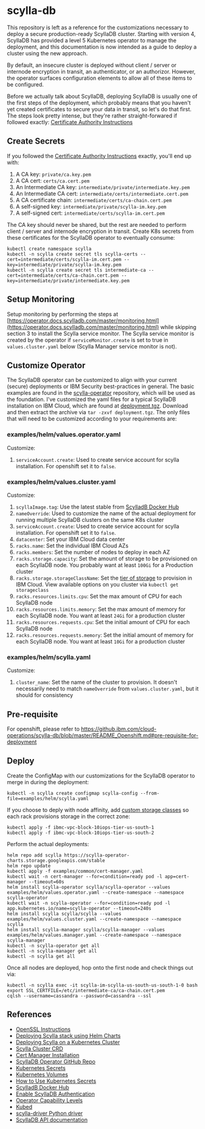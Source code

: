 # scylla-db
This repository is left as a reference for the customizations necessary to deploy a secure production-ready ScyllaDB cluster.  Starting with version 4, ScyllaDB has provided a level 5 Kubernetes operator to manage the deployment, and this documentation is now intended as a guide to deploy a cluster using the new approach.  

By default, an insecure cluster is deployed without client / server or internode encryption in transit, an authenticator, or an authorizor.  However, the operator surfaces configuration elements to allow all of these items to be configured.

Before we actually talk about ScyllaDB, deploying ScyllaDB is usually one of the first steps of the deployment, which probably means that you haven't yet created certificates to secure your data in transit, so let's do that first.  The steps look pretty intense, but they're rather straight-forwared if followed exactly:  [Certificate Authority Instructions](README_CA.md)


## Create Secrets

If you followed the [Certificate Authority Instructions](README_CA.md) exactly, you'll end up with:
1. A CA key:  `private/ca.key.pem`
1. A CA cert:  `certs/ca.cert.pem`
1. An Intermediate CA key:  `intermediate/private/intermediate.key.pem`
1. An Intermediate CA cert:  `intermediate/certs/intermediate.cert.pem`
1. A CA certificate chain: `intermediate/certs/ca-chain.cert.pem`
1. A self-signed key:  `intermediate/private/scylla-im.key.pem`
1. A self-signed cert:  `intermediate/certs/scylla-im.cert.pem`

The CA key should never be shared, but the rest are needed to perform client / server and internode encryption in transit.  Create K8s secrets from these certificates for the ScyllaDB operator to eventually consume:

```
kubectl create namespace scylla
kubectl -n scylla create secret tls scylla-certs --cert=intermediate/certs/scylla-im.cert.pem --key=intermediate/private/scylla-im.key.pem 
kubectl -n scylla create secret tls intermediate-ca --cert=intermediate/certs/ca-chain.cert.pem --key=intermediate/private/intermediate.key.pem
```


## Setup Monitoring

Setup monitoring by performing the steps at [https://operator.docs.scylladb.com/master/monitoring.html](https://operator.docs.scylladb.com/master/monitoring.html) while skipping section 3 to install the Scylla service monitor.  The Scylla service monitor is created by the operator if `serviceMonitor.create` is set to true in `values.cluster.yaml` below (Scylla Manager service monitor is not).


## Customize Operator

The ScyllaDB operator can be customized to align with your current (secure) deployments or IBM Security best-practices in general.  The basic examples are found in the [scylla-operator](https://github.com/scylladb/scylla-operator/tree/master/examples/helm) repository, which will be used as the foundation.  I've customized the yaml files for a typical ScyllaDB installation on IBM Cloud, which are found at [deployment.tgz](https://github.ibm.com/cloud-operations/scylla-db/raw/master/examples/scylla-db/deployment.tgz).  Download and then extract the archive via `tar -zxvf deployment.tgz`.  The only files that will need to be customized according to your requirements are:

 ### examples/helm/values.operator.yaml

Customize:

1. `serviceAccount.create`: Used to create service account for scylla installation. For openshift set it to `false`.

### examples/helm/values.cluster.yaml

Customize:
 1. `scyllaImage.tag`:  Use the latest stable from [ScylladB Docker Hub](https://hub.docker.com/r/scylladb/scylla/tags?page=1&ordering=last_updated)
 1. `nameOverride`:  Used to customize the name of the actual deployment for running multiple ScyllaDB clusters on the same K8s cluster
 1. `serviceAccount.create`: Used to create service account for scylla installation. For openshift set it to `false`.
 1. `datacenter`:  Set your IBM Cloud data center
 1. `racks.name`:  Set the individual IBM Cloud AZs
 1. `racks.members`:  Set the number of nodes to deploy in each AZ
 1. `racks.storage.capacity`:  Set the amount of storage to be provisioned on each ScyllaDB node.  You probably want at least `100Gi` for a Production cluster
 1. `racks.storage.storageClassName`:  Set the [tier of storage](https://cloud.ibm.com/docs/vpc?topic=vpc-block-storage-profiles#tiers) to provision in IBM Cloud.  View available options on you cluster via `kubectl get storageclass`
 1. `racks.resources.limits.cpu`:  Set the max amount of CPU for each ScyllaDB node
 1. `racks.resources.limits.memory`:  Set the max amount of memory for each ScyllaDB node.  You want at least `24Gi` for a production cluster
 1. `racks.resources.requests.cpu`:  Set the initial amount of CPU for each ScyllaDB node
 1. `racks.resources.requests.memory`:  Set the initial amount of memory for each ScyllaDB node.  You want at least `10Gi` for a production cluster

 ### examples/helm/scylla.yaml

Customize:

1. `cluster_name`:  Set the name of the cluster to provision.  It doesn't necessarily need to match `nameOverride` from `values.cluster.yaml`, but it should for consistency

## Pre-requisite
For openshift, please refer to https://github.ibm.com/cloud-operations/scylla-db/blob/master/README_Openshift.md#pre-requisite-for-deployment

## Deploy

Create the ConfigMap with our customizations for the ScyllaDB operator to merge in during the deployment:
```
kubectl -n scylla create configmap scylla-config --from-file=examples/helm/scylla.yaml
```

If you choose to deply with node affinity, add [custom storage classes](https://cloud.ibm.com/docs/openshift?topic=openshift-vpc-block#vpc-customize-default) so each rack provisions storage in the correct zone:
```
kubectl apply -f ibmc-vpc-block-10iops-tier-us-south-1
kubectl apply -f ibmc-vpc-block-10iops-tier-us-south-2
```

Perform the actual deployments:

```
helm repo add scylla https://scylla-operator-charts.storage.googleapis.com/stable
helm repo update
kubectl apply -f examples/common/cert-manager.yaml
kubectl wait -n cert-manager --for=condition=ready pod -l app=cert-manager --timeout=60s
helm install scylla-operator scylla/scylla-operator --values examples/helm/values.operator.yaml --create-namespace --namespace scylla-operator
kubectl wait -n scylla-operator --for=condition=ready pod -l app.kubernetes.io/name=scylla-operator --timeout=240s
helm install scylla scylla/scylla --values examples/helm/values.cluster.yaml --create-namespace --namespace scylla
helm install scylla-manager scylla/scylla-manager --values examples/helm/values.manager.yaml --create-namespace --namespace scylla-manager
kubectl -n scylla-operator get all
kubectl -n scylla-manager get all
kubectl -n scylla get all
```

Once all nodes are deployed, hop onto the first node and check things out via:
```
kubectl -n scylla exec -it scylla-im-scylla-us-south-us-south-1-0 bash
export SSL_CERTFILE=/etc/intermediate-ca/ca-chain.cert.pem
cqlsh --username=cassandra --password=cassandra --ssl
```


## References

 * [OpenSSL Instructions](https://jamielinux.com/docs/openssl-certificate-authority/introduction.html)
 * [Deploying Scylla stack using Helm Charts](https://operator.docs.scylladb.com/master/helm.html)
 * [Deploying Scylla on a Kubernetes Cluster](https://operator.docs.scylladb.com/master/generic.html)
 * [Scylla Cluster CRD](https://operator.docs.scylladb.com/master/scylla_cluster_crd.html)
 * [Cert Manager Installation](https://cert-manager.io/docs/installation/kubernetes/)
 * [ScyllaDB Operator GitHub Repo](https://github.com/scylladb/scylla-operator)
 * [Kubernetes Secrets](https://kubernetes.io/docs/concepts/configuration/secret/)
 * [Kubernetes Volumes](https://kubernetes.io/docs/concepts/storage/volumes/)
 * [How to Use Kubernetes Secrets](https://newrelic.com/blog/how-to-relic/how-to-use-kubernetes-secrets)
 * [ScylladB Docker Hub](https://hub.docker.com/r/scylladb/scylla/tags?page=1&ordering=last_updated)
 * [Enable ScyllaDB Authentication](https://docs.scylladb.com/operating-scylla/security/authentication/)
 * [Operator Capability Levels](https://sdk.operatorframework.io/docs/advanced-topics/operator-capabilities/operator-capabilities/)
 * [Kubed](https://appscode.com/products/kubed/v0.12.0/guides/config-syncer/intra-cluster/)
 * [scylla-driver Python driver](https://python-driver.docs.scylladb.com/stable/installation.html)
 * [ScyllaDB API documentation](https://python-driver.docs.scylladb.com/stable/api/cassandra/cluster.html#cassandra.cluster.Session.execute)

